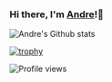 ### Hi there, I'm [Andre](https://github.com/LiuAndre)!👋

![Andre's Github stats](https://github-readme-stats.vercel.app/api?username=liuandre&count_private=true&show_icons=true)

[![trophy](https://github-profile-trophy.vercel.app/?username=LiuAndre)](https://github.com/ryo-ma/github-profile-trophy)

![Profile views](https://gpvc.arturio.dev/LiuAndre)  

